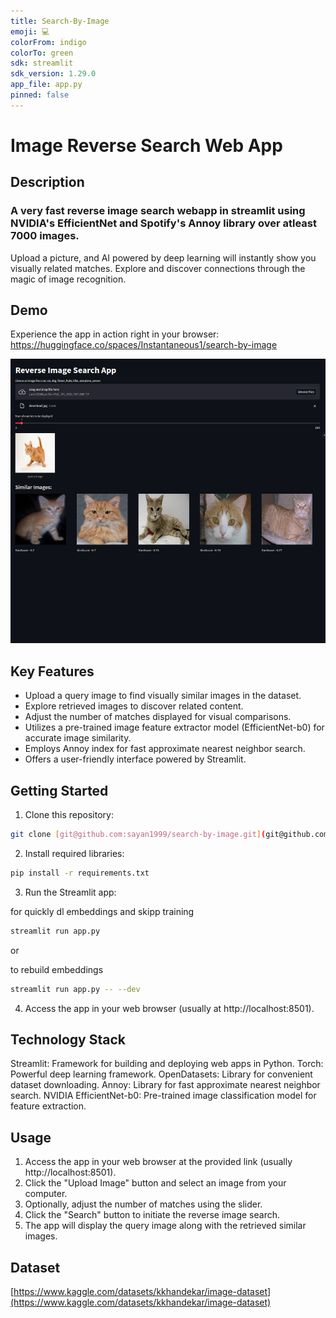 ```yaml
---
title: Search-By-Image
emoji: 💻
colorFrom: indigo
colorTo: green
sdk: streamlit
sdk_version: 1.29.0
app_file: app.py
pinned: false
---
```


# Image Reverse Search Web App

## Description

### A very fast reverse image search webapp in streamlit using NVIDIA's EfficientNet and Spotify's Annoy library over atleast 7000 images.

Upload a picture, and AI powered by deep learning will instantly show you visually related matches. Explore and discover connections through the magic of image recognition.

## Demo

Experience the app in action right in your browser: https://huggingface.co/spaces/Instantaneous1/search-by-image

![Demo](UI.png)

## Key Features

- Upload a query image to find visually similar images in the dataset.
- Explore retrieved images to discover related content.
- Adjust the number of matches displayed for visual comparisons.
- Utilizes a pre-trained image feature extractor model (EfficientNet-b0) for accurate image similarity.
- Employs Annoy index for fast approximate nearest neighbor search.
- Offers a user-friendly interface powered by Streamlit.

## Getting Started

1. Clone this repository:

```bash
git clone [git@github.com:sayan1999/search-by-image.git](git@github.com:sayan1999/search-by-image.git)
```

2. Install required libraries:

```bash
pip install -r requirements.txt
```

3. Run the Streamlit app:

for quickly dl embeddings and skipp training

```bash
streamlit run app.py
```

or

to rebuild embeddings

```bash
streamlit run app.py -- --dev
```

4. Access the app in your web browser (usually at http://localhost:8501).

## Technology Stack

Streamlit: Framework for building and deploying web apps in Python.
Torch: Powerful deep learning framework.
OpenDatasets: Library for convenient dataset downloading.
Annoy: Library for fast approximate nearest neighbor search.
NVIDIA EfficientNet-b0: Pre-trained image classification model for feature extraction.

## Usage

1. Access the app in your web browser at the provided link (usually http://localhost:8501).
2. Click the "Upload Image" button and select an image from your computer.
3. Optionally, adjust the number of matches using the slider.
4. Click the "Search" button to initiate the reverse image search.
5. The app will display the query image along with the retrieved similar images.

## Dataset

[https://www.kaggle.com/datasets/kkhandekar/image-dataset](https://www.kaggle.com/datasets/kkhandekar/image-dataset)
